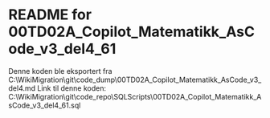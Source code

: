 # README for 00TD02A_Copilot_Matematikk_AsCode_v3_del4_61
Denne koden ble eksportert fra C:\WikiMigration\git\code_dump\00TD02A_Copilot_Matematikk_AsCode_v3_del4.md
Link til denne koden: C:\WikiMigration\git\code_repo\SQLScripts\00TD02A_Copilot_Matematikk_AsCode_v3_del4_61.sql
